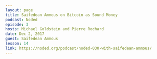 ```yaml
---
layout: page
title: Saifedean Ammous on Bitcoin as Sound Money
podcast: Noded
episode: 3
hosts: Michael Goldstein and Pierre Rochard
date: Dec 2, 2017
guest: Saifedean Ammous
lesson: 14
link: https://noded.org/podcast/noded-030-with-saifedean-ammous/
---
```

